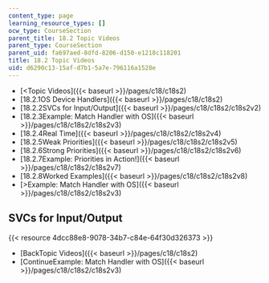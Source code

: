 ```yaml
---
content_type: page
learning_resource_types: []
ocw_type: CourseSection
parent_title: 18.2 Topic Videos
parent_type: CourseSection
parent_uid: fa697aed-8dfd-8206-d150-e1218c118201
title: 18.2 Topic Videos
uid: d6290c13-15af-d7b1-5a7e-796116a1528e
---
```


*   [\<Topic Videos]({{< baseurl >}}/pages/c18/c18s2)
*   [18.2.1OS Device Handlers]({{< baseurl >}}/pages/c18/c18s2)
*   [18.2.2SVCs for Input/Output]({{< baseurl >}}/pages/c18/c18s2/c18s2v2)
*   [18.2.3Example: Match Handler with OS]({{< baseurl >}}/pages/c18/c18s2/c18s2v3)
*   [18.2.4Real Time]({{< baseurl >}}/pages/c18/c18s2/c18s2v4)
*   [18.2.5Weak Priorities]({{< baseurl >}}/pages/c18/c18s2/c18s2v5)
*   [18.2.6Strong Priorities]({{< baseurl >}}/pages/c18/c18s2/c18s2v6)
*   [18.2.7Example: Priorities in Action!]({{< baseurl >}}/pages/c18/c18s2/c18s2v7)
*   [18.2.8Worked Examples]({{< baseurl >}}/pages/c18/c18s2/c18s2v8)
*   [\>Example: Match Handler with OS]({{< baseurl >}}/pages/c18/c18s2/c18s2v3)

SVCs for Input/Output
---------------------

{{< resource 4dcc88e8-9078-34b7-c84e-64f30d326373 >}}

*   [BackTopic Videos]({{< baseurl >}}/pages/c18/c18s2)
*   [ContinueExample: Match Handler with OS]({{< baseurl >}}/pages/c18/c18s2/c18s2v3)